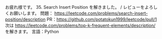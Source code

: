 
お疲れ様です。
35. Search Insert Position 
を解きました。
/
レビューをよろしくお願いします。
問題： https://leetcode.com/problems/search-insert-position/description
PR：https://github.com/potatokun1999/leetcode/pull/1
次は https://leetcode.com/problems/top-k-frequent-elements/description/ を解きます。
言語：Python
